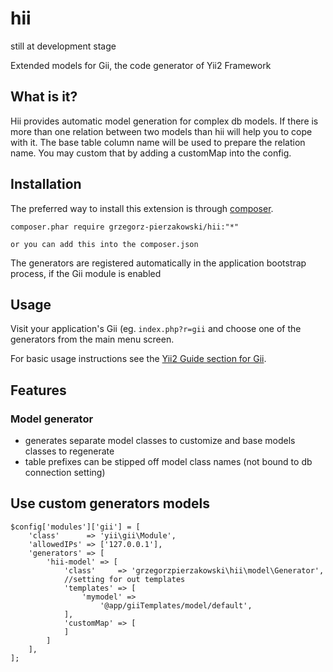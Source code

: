 hii
===========

still at development stage


Extended models for Gii, the code generator of Yii2 Framework


What is it?
-----------

Hii provides automatic model generation for complex db models. If there is more than one relation between two models than hii will help you to cope with it.
The base table column name will be used to prepare the relation name. You may custom that by adding a customMap into the config.

Installation
------------

The preferred way to install this extension is through [composer](http://getcomposer.org/download/).

    composer.phar require grzegorz-pierzakowski/hii:"*"

    or you can add this into the composer.json

The generators are registered automatically in the application bootstrap process, if the Gii module is enabled

Usage
-----

Visit your application's Gii (eg. `index.php?r=gii` and choose one of the generators from the main menu screen.

For basic usage instructions see the [Yii2 Guide section for Gii](http://www.yiiframework.com/doc-2.0/guide-tool-gii.html).

Features
--------

### Model generator

- generates separate model classes to customize and base models classes to regenerate
- table prefixes can be stipped off model class names (not bound to db connection setting)

Use custom generators models
-----------------------------------------------

```
$config['modules']['gii'] = [
    'class'      => 'yii\gii\Module',
    'allowedIPs' => ['127.0.0.1'],
    'generators' => [
        'hii-model' => [
            'class'     => 'grzegorzpierzakowski\hii\model\Generator',
            //setting for out templates
            'templates' => [
                'mymodel' =>
                    '@app/giiTemplates/model/default',
            ],
            'customMap' => [
            ]
        ]
    ],
];
```

